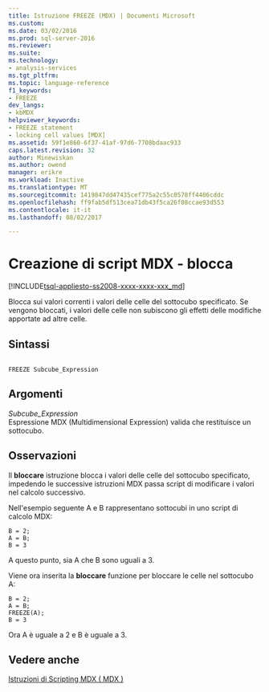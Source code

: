 ```yaml
---
title: Istruzione FREEZE (MDX) | Documenti Microsoft
ms.custom: 
ms.date: 03/02/2016
ms.prod: sql-server-2016
ms.reviewer: 
ms.suite: 
ms.technology:
- analysis-services
ms.tgt_pltfrm: 
ms.topic: language-reference
f1_keywords:
- FREEZE
dev_langs:
- kbMDX
helpviewer_keywords:
- FREEZE statement
- locking cell values [MDX]
ms.assetid: 59f1e860-6f37-41af-97d6-7708bdaac933
caps.latest.revision: 32
author: Minewiskan
ms.author: owend
manager: erikre
ms.workload: Inactive
ms.translationtype: MT
ms.sourcegitcommit: 1419847dd47435cef775a2c55c0578ff4406cddc
ms.openlocfilehash: ff9fab5df513cea71db43f5ca26f08ccae93d553
ms.contentlocale: it-it
ms.lasthandoff: 08/02/2017

---
```

# <a name="mdx-scripting---freeze"></a>Creazione di script MDX - blocca
[!INCLUDE[tsql-appliesto-ss2008-xxxx-xxxx-xxx_md](../includes/tsql-appliesto-ss2008-xxxx-xxxx-xxx-md.md)]

  Blocca sui valori correnti i valori delle celle del sottocubo specificato. Se vengono bloccati, i valori delle celle non subiscono gli effetti delle modifiche apportate ad altre celle.  
  
## <a name="syntax"></a>Sintassi  
  
```  
  
FREEZE Subcube_Expression   
```  
  
## <a name="arguments"></a>Argomenti  
 *Subcube_Expression*  
 Espressione MDX (Multidimensional Expression) valida che restituisce un sottocubo.  
  
## <a name="remarks"></a>Osservazioni  
 Il **bloccare** istruzione blocca i valori delle celle del sottocubo specificato, impedendo le successive istruzioni MDX passa script di modificare i valori nel calcolo successivo.  
  
 Nell'esempio seguente A e B rappresentano sottocubi in uno script di calcolo MDX:  
  
```  
B = 2;  
A = B;  
B = 3  
```  
  
 A questo punto, sia A che B sono uguali a 3.  
  
 Viene ora inserita la **bloccare** funzione per bloccare le celle nel sottocubo A:  
  
```  
B = 2;  
A = B;  
FREEZE(A);  
B = 3  
```  
  
 Ora A è uguale a 2 e B è uguale a 3.  
  
## <a name="see-also"></a>Vedere anche  
 [Istruzioni di Scripting MDX &#40; MDX &#41;](../mdx/mdx-scripting-statements-mdx.md)  
  
  


